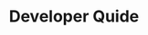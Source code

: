 ---
title: Developer Quide
description: How to develop with Turing AI.
docurl: developer-guide/
product: turing
---